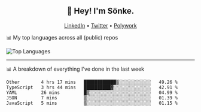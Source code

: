 <h2 align="center">👋 Hey! I'm Sönke.</h2>
<p align="center">
  <a href="https://www.linkedin.com/in/soepet/">LinkedIn</a> •
  <a href="https://twitter.com/zunkp">Twitter</a> •
  <a href="https://www.polywork.com/zunkelty">Polywork</a>
</p>

📊 My top languages across all (public) repos

![Top Languages](https://github-readme-stats.vercel.app/api/top-langs/?username=zunkelty&show_icons=true&layout=compact&hide_title=true)

-------

📊 A breakdown of everything I've done in the last week

<!--START_SECTION:waka-->
```text
Other        4 hrs 17 mins   ████████████▒░░░░░░░░░░░░   49.26 % 
TypeScript   3 hrs 44 mins   ██████████▓░░░░░░░░░░░░░░   42.91 % 
YAML         26 mins         █▒░░░░░░░░░░░░░░░░░░░░░░░   04.99 % 
JSON         7 mins          ▒░░░░░░░░░░░░░░░░░░░░░░░░   01.39 % 
JavaScript   5 mins          ▒░░░░░░░░░░░░░░░░░░░░░░░░   01.15 % 
```
<!--END_SECTION:waka-->

